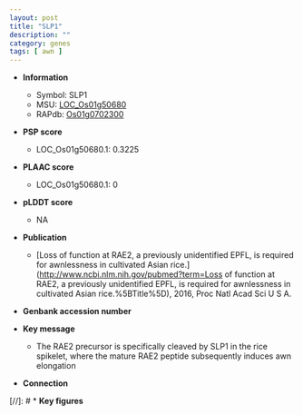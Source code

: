 ```yaml
---
layout: post
title: "SLP1"
description: ""
category: genes
tags: [ awn ]
---
```


* **Information**  
    + Symbol: SLP1  
    + MSU: [LOC_Os01g50680](http://rice.plantbiology.msu.edu/cgi-bin/ORF_infopage.cgi?orf=LOC_Os01g50680)  
    + RAPdb: [Os01g0702300](http://rapdb.dna.affrc.go.jp/viewer/gbrowse_details/irgsp1?name=Os01g0702300)  

* **PSP score**  
    + LOC_Os01g50680.1: 0.3225 

* **PLAAC score**  
    + LOC_Os01g50680.1: 0 

* **pLDDT score**
    + NA


* **Publication**  
    + [Loss of function at RAE2, a previously unidentified EPFL, is required for awnlessness in cultivated Asian rice.](http://www.ncbi.nlm.nih.gov/pubmed?term=Loss of function at RAE2, a previously unidentified EPFL, is required for awnlessness in cultivated Asian rice.%5BTitle%5D), 2016, Proc Natl Acad Sci U S A.

* **Genbank accession number**  

* **Key message**  
    + The RAE2 precursor is specifically cleaved by SLP1 in the rice spikelet, where the mature RAE2 peptide subsequently induces awn elongation

* **Connection**  

[//]: # * **Key figures**  


